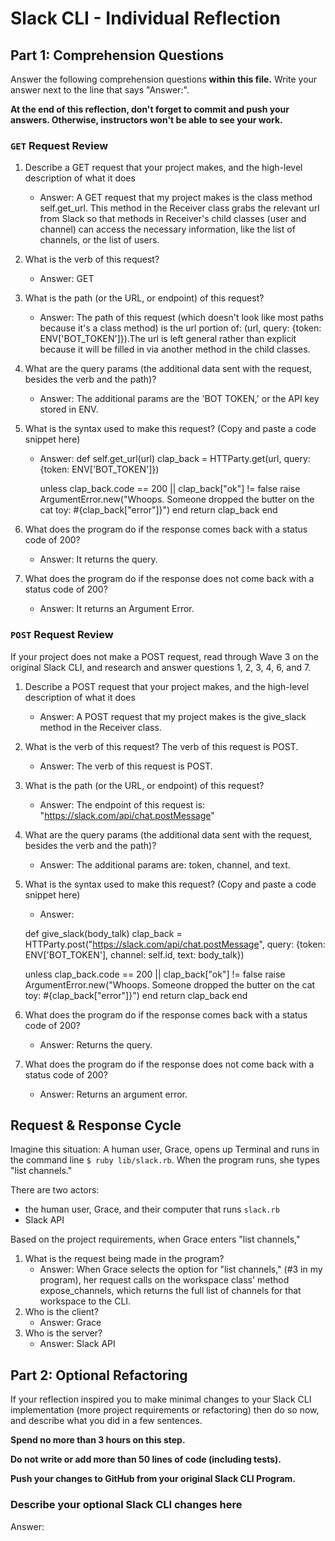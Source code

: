 # Slack CLI - Individual Reflection

## Part 1: Comprehension Questions

Answer the following comprehension questions **within this file.** Write your answer next to the line that says "Answer:".

**At the end of this reflection, don't forget to commit and push your answers. Otherwise, instructors won't be able to see your work.**

### `GET` Request Review

1. Describe a GET request that your project makes, and the high-level description of what it does
    - Answer: A GET request that my project makes is the class method self.get_url. This method in the Receiver class grabs the relevant url from Slack so that methods in Receiver's child classes (user and channel) can access the necessary information, like the list of channels, or the list of users. 
1. What is the verb of this request?
    - Answer: GET
1. What is the path (or the URL, or endpoint) of this request?
    - Answer: The path of this request (which doesn't look like most paths because it's a class method) is the url portion of: (url, query: {token: ENV['BOT_TOKEN']}).The url is left general rather than explicit because it will be filled in via another method in the child classes. 
1. What are the query params (the additional data sent with the request, besides the verb and the path)?
    - Answer: The additional params are the 'BOT TOKEN,' or the API key stored in ENV. 
1. What is the syntax used to make this request? (Copy and paste a code snippet here)
    - Answer:
    def self.get_url(url)
      clap_back = HTTParty.get(url, query: {token: ENV['BOT_TOKEN']})

      unless clap_back.code == 200 || clap_back["ok"] != false
        raise ArgumentError.new("Whoops. Someone dropped the butter on the cat toy: #{clap_back["error"]}")
      end
      return clap_back
    end
      
1. What does the program do if the response comes back with a status code of 200?
    - Answer:  It returns the query. 
1. What does the program do if the response does not come back with a status code of 200?
    - Answer: It returns an Argument Error. 

### `POST` Request Review

If your project does not make a POST request, read through Wave 3 on the original Slack CLI, and research and answer questions 1, 2, 3, 4, 6, and 7.

1. Describe a POST request that your project makes, and the high-level description of what it does
    - Answer: A POST request that my project makes is the give_slack method in the Receiver class. 
1. What is the verb of this request? The verb of this request is POST. 
    - Answer: The verb of this request is POST. 
1. What is the path (or the URL, or endpoint) of this request?
    - Answer: The endpoint of this request is: "https://slack.com/api/chat.postMessage"
1. What are the query params (the additional data sent with the request, besides the verb and the path)?
    - Answer: The additional params are: token, channel, and text. 
1. What is the syntax used to make this request? (Copy and paste a code snippet here)
    - Answer:

    def give_slack(body_talk)
      clap_back = HTTParty.post("https://slack.com/api/chat.postMessage", query: {token: ENV['BOT_TOKEN'], channel: self.id, text: body_talk})

      unless clap_back.code == 200 || clap_back["ok"] != false
        raise ArgumentError.new("Whoops. Someone dropped the butter on the cat toy: #{clap_back["error"]}")
      end
      return clap_back
    end
   
1. What does the program do if the response comes back with a status code of 200?
    - Answer: Returns the query. 
1. What does the program do if the response does not come back with a status code of 200?
    - Answer: Returns an argument error. 

## Request & Response Cycle

Imagine this situation: A human user, Grace, opens up Terminal and runs in the command line `$ ruby lib/slack.rb`. When the program runs, she types "list channels."

There are two actors:
  - the human user, Grace, and their computer that runs `slack.rb`
  - Slack API

Based on the project requirements, when Grace enters "list channels,"
1. What is the request being made in the program?
    - Answer:  When Grace selects the option for "list channels," (#3 in my program), her request calls on the workspace class' method expose_channels, which returns the full list of channels for that workspace to the CLI. 
1. Who is the client?
    - Answer: Grace
1. Who is the server?
    - Answer: Slack API

## Part 2: Optional Refactoring

If your reflection inspired you to make minimal changes to your Slack CLI implementation (more project requirements or refactoring) then do so now, and describe what you did in a few sentences.

**Spend no more than 3 hours on this step.**

**Do not write or add more than 50 lines of code (including tests).**

**Push your changes to GitHub from your original Slack CLI Program.**

### Describe your optional Slack CLI changes here

Answer: 
